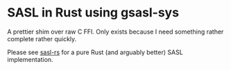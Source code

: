 # SASL in Rust using gsasl-sys

A prettier shim over raw C FFI.
Only exists because I need something rather complete rather quickly.

Please see [sasl-rs](https://gitlab.com/lumi/sasl-rs) for a pure Rust (and arguably better) SASL implementation.
